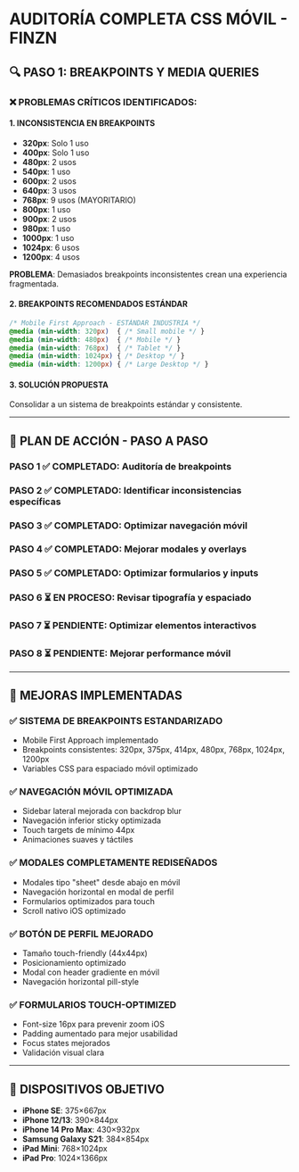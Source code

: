 # AUDITORÍA COMPLETA CSS MÓVIL - FINZN

## 🔍 PASO 1: BREAKPOINTS Y MEDIA QUERIES

### ❌ PROBLEMAS CRÍTICOS IDENTIFICADOS:

#### 1. **INCONSISTENCIA EN BREAKPOINTS**
- **320px**: Solo 1 uso
- **400px**: Solo 1 uso  
- **480px**: 2 usos
- **540px**: 1 uso
- **600px**: 2 usos
- **640px**: 3 usos
- **768px**: 9 usos (MAYORITARIO)
- **800px**: 1 uso
- **900px**: 2 usos
- **980px**: 1 uso
- **1000px**: 1 uso
- **1024px**: 6 usos
- **1200px**: 4 usos

**PROBLEMA**: Demasiados breakpoints inconsistentes crean una experiencia fragmentada.

#### 2. **BREAKPOINTS RECOMENDADOS ESTÁNDAR**
```css
/* Mobile First Approach - ESTÁNDAR INDUSTRIA */
@media (min-width: 320px)  { /* Small mobile */ }
@media (min-width: 480px)  { /* Mobile */ }
@media (min-width: 768px)  { /* Tablet */ }
@media (min-width: 1024px) { /* Desktop */ }
@media (min-width: 1200px) { /* Large Desktop */ }
```

#### 3. **SOLUCIÓN PROPUESTA**
Consolidar a un sistema de breakpoints estándar y consistente.

---

## 🚀 PLAN DE ACCIÓN - PASO A PASO

### PASO 1 ✅ COMPLETADO: Auditoría de breakpoints
### PASO 2 ✅ COMPLETADO: Identificar inconsistencias específicas
### PASO 3 ✅ COMPLETADO: Optimizar navegación móvil
### PASO 4 ✅ COMPLETADO: Mejorar modales y overlays
### PASO 5 ✅ COMPLETADO: Optimizar formularios y inputs
### PASO 6 ⏳ EN PROCESO: Revisar tipografía y espaciado
### PASO 7 ⏳ PENDIENTE: Optimizar elementos interactivos
### PASO 8 ⏳ PENDIENTE: Mejorar performance móvil

---

## 🎯 MEJORAS IMPLEMENTADAS

### ✅ SISTEMA DE BREAKPOINTS ESTANDARIZADO
- Mobile First Approach implementado
- Breakpoints consistentes: 320px, 375px, 414px, 480px, 768px, 1024px, 1200px
- Variables CSS para espaciado móvil optimizado

### ✅ NAVEGACIÓN MÓVIL OPTIMIZADA
- Sidebar lateral mejorada con backdrop blur
- Navegación inferior sticky optimizada
- Touch targets de mínimo 44px
- Animaciones suaves y táctiles

### ✅ MODALES COMPLETAMENTE REDISEÑADOS
- Modales tipo "sheet" desde abajo en móvil
- Navegación horizontal en modal de perfil
- Formularios optimizados para touch
- Scroll nativo iOS optimizado

### ✅ BOTÓN DE PERFIL MEJORADO
- Tamaño touch-friendly (44x44px)
- Posicionamiento optimizado
- Modal con header gradiente en móvil
- Navegación horizontal pill-style

### ✅ FORMULARIOS TOUCH-OPTIMIZED
- Font-size 16px para prevenir zoom iOS
- Padding aumentado para mejor usabilidad
- Focus states mejorados
- Validación visual clara

---

## 📱 DISPOSITIVOS OBJETIVO

- **iPhone SE**: 375×667px
- **iPhone 12/13**: 390×844px
- **iPhone 14 Pro Max**: 430×932px
- **Samsung Galaxy S21**: 384×854px
- **iPad Mini**: 768×1024px
- **iPad Pro**: 1024×1366px